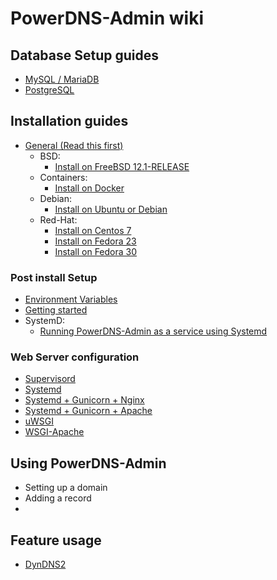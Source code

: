 # PowerDNS-Admin wiki

## Database Setup guides

- [MySQL / MariaDB](database-setup/Setup-MySQL-or-MariaDB.md)
- [PostgreSQL](database-setup/Setup-PostgreSQL.md)

## Installation guides

- [General (Read this first)](install/General.md)
  - BSD:
    - [Install on FreeBSD 12.1-RELEASE](install/Running-on-FreeBSD.md)
  - Containers:
    - [Install on Docker](install/Running-PowerDNS-Admin-on-Docker.md)
  - Debian:
    - [Install on Ubuntu or Debian](install/Running-PowerDNS-Admin-on-Ubuntu-or-Debian.md)
  - Red-Hat:
    - [Install on Centos 7](install/Running-PowerDNS-Admin-on-Centos-7.md)
    - [Install on Fedora 23](install/Running-PowerDNS-Admin-on-Fedora-23.md)
    - [Install on Fedora 30](install/Running-PowerDNS-Admin-on-Fedora-30.md)

### Post install Setup

- [Environment Variables](configuration/Environment-variables.md)
- [Getting started](configuration/Getting-started.md)
- SystemD:
  - [Running PowerDNS-Admin as a service using Systemd](install/Running-PowerDNS-Admin-as-a-service-(Systemd).md)

### Web Server configuration

- [Supervisord](web-server/Supervisord-example.md)
- [Systemd](web-server/Systemd-example.md)
- [Systemd + Gunicorn + Nginx](web-server/Running-PowerDNS-Admin-with-Systemd-Gunicorn-and-Nginx.md)
- [Systemd + Gunicorn + Apache](web-server/Running-PowerDNS-Admin-with-Systemd,-Gunicorn-and-Apache.md)
- [uWSGI](web-server/uWSGI-example.md)
- [WSGI-Apache](web-server/WSGI-Apache-example.md)

## Using PowerDNS-Admin

- Setting up a domain
- Adding a record
- <whatever else>

## Feature usage

- [DynDNS2](features/DynDNS2.md)